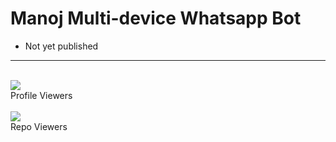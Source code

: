 # Manoj Multi-device Whatsapp Bot

- Not yet published

***

<div align="left"><br> <img src="https://profile-counter.glitch.me/ravindu01manoj/count.svg" /><br>Profile Viewers</div>


<div align="left"><br> <img src="https://profile-counter.glitch.me/ravindu01manoj-manoj-md/count.svg" /><br>Repo Viewers</div>
